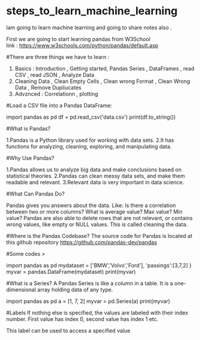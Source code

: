 # steps_to_learn_machine_learning
Iam going to learn machine learning and going to share notes also .

First we are going to start learning pandas from W3School  
link : https://www.w3schools.com/python/pandas/default.asp

#There are three things we have to learn :
1. Basics : Introduction , Getting started, Pandas Series , DataFrames , read CSV , read JSON , Analyze Data
2. Cleaning Data , Clean Empty Cells , Clean wrong Format , Clean Wrong Data , Remove Dupliucates
3. Advznced : Correlationn , plotting

#Load a CSV file into a Pandas DataFrame:

 import pandas as pd
 df = pd.read_csv('data.csv')
 print(df.to_string())

#What is Pandas?

1.Pandas is a Python library used for working with data sets.
2.It has functions for analyzing, cleaning, exploring, and manipulating data.

#Why Use Pandas?
 
1.Pandas allows us to analyze big data and make conclusions based on statistical theories.
2.Pandas can clean messy data sets, and make them readable and relevant.
3.Relevant data is very important in data science.

 
#What Can Pandas Do?

Pandas gives you answers about the data. Like:
Is there a correlation between two or more columns?
What is average value?
Max value?
Min value?
Pandas are also able to delete rows that are not relevant, or contains wrong values, like empty or NULL values. This is called cleaning the data.

#Where is the Pandas Codebase?
The source code for Pandas is located at this github repository https://github.com/pandas-dev/pandas

#Some codes > 

import pandas as pd
mydataset = ['BMW','Volvo','Ford'],
'passings':[3,7,2]
}
myvar = pandas.DataFrame(mydataset)
print(myvar)

#What is a Series?
A Pandas Series is like a column in a table.
It is a one-dimensional array holding data of any type.

import pandas as pd
a = [1, 7, 2]
myvar = pd.Series(a)
print(myvar)


#Labels
If nothing else is specified, the values are labeled with their index number. First value has index 0, second value has index 1 etc.

This label can be used to access a specified value

